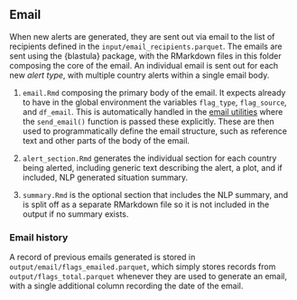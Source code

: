 ## Email

When new alerts are generated, they are sent out via email to the list of
recipients defined in the `input/email_recipients.parquet`.
The emails are sent using the {blastula} package, with the RMarkdown files
in this folder composing the core of the email. An individual email is sent
out for each new *alert type*, with multiple country alerts within a single
email body.

1. `email.Rmd` composing the primary body of the email. It expects already to
have in the global environment the variables `flag_type`, `flag_source`, and
`df_email`. This is automatically handled in the [email utilities](/src/utils/email.R)
where the `send_email()` function is passed these explicitly. These are then
used to programmatically define the email structure, such as reference text
and other parts of the body of the email.

2. `alert_section.Rmd` generates the individual section for each country being
alerted, including generic text describing the alert, a plot, and if included,
NLP generated situation summary.

3. `summary.Rmd` is the optional section that includes the NLP summary, and is
split off as a separate RMarkdown file so it is not included in the output if
no summary exists.

### Email history

A record of previous emails generated is stored in `output/email/flags_emailed.parquet`, which
simply stores records from `output/flags_total.parquet` whenever they are used to generate
an email, with a single additional column recording the date of the email.
